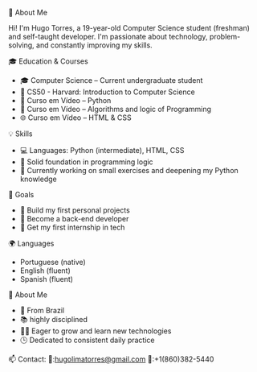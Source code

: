 👋 About Me

Hi! I'm Hugo Torres, a 19-year-old Computer Science student (freshman) and self-taught developer. I'm passionate about technology, problem-solving, and constantly improving my skills.

🎓 Education & Courses

- 🎓 Computer Science – Current undergraduate student  
- 🧠 CS50 - Harvard: Introduction to Computer Science   
- 🐍 Curso em Vídeo – Python  
- 🧩 Curso em Vídeo – Algorithms and logic of Programming
- 🌐 Curso em Vídeo – HTML & CSS 

💡 Skills

- 💻 Languages: Python (intermediate), HTML, CSS  
- 🧠 Solid foundation in programming logic  
- 🌱 Currently working on small exercises and deepening my Python knowledge  

🔭 Goals

- 🚀 Build my first personal projects  
- 🎯 Become a back-end developer  
- 🤝 Get my first internship in tech  

🌍 Languages

-  Portuguese (native)  
-  English (fluent)  
-  Spanish (fluent)  

 🧠 About Me

- 📍 From Brazil   
- 📚 highly disciplined  
- 🧑‍🎓 Eager to grow and learn new technologies  
- 🕒 Dedicated to consistent daily practice  

 📫 Contact:
 📧:hugolimatorres@gmail.com
 📱:+1(860)382-5440
